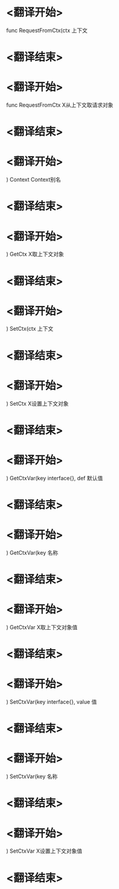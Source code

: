 
# <翻译开始>
func RequestFromCtx(ctx
上下文
# <翻译结束>

# <翻译开始>
func RequestFromCtx
X从上下文取请求对象
# <翻译结束>

# <翻译开始>
) Context
Context别名
# <翻译结束>

# <翻译开始>
) GetCtx
X取上下文对象
# <翻译结束>

# <翻译开始>
) SetCtx(ctx
上下文
# <翻译结束>

# <翻译开始>
) SetCtx
X设置上下文对象
# <翻译结束>

# <翻译开始>
) GetCtxVar(key interface{}, def
默认值
# <翻译结束>

# <翻译开始>
) GetCtxVar(key
名称
# <翻译结束>

# <翻译开始>
) GetCtxVar
X取上下文对象值
# <翻译结束>

# <翻译开始>
) SetCtxVar(key interface{}, value
值
# <翻译结束>

# <翻译开始>
) SetCtxVar(key
名称
# <翻译结束>

# <翻译开始>
) SetCtxVar
X设置上下文对象值
# <翻译结束>
